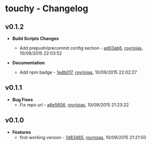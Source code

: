 
# touchy - Changelog
## v0.1.2
- **Build Scripts Changes**
  - Add prepush/precommit config section - [ad03ab6]( https://github.com/royriojas/touchy/commit/ad03ab6 ), [royriojas](https://github.com/royriojas), 10/09/2015 22:03:52

    
- **Documentation**
  - Add npm badge - [1edb017]( https://github.com/royriojas/touchy/commit/1edb017 ), [royriojas](https://github.com/royriojas), 10/09/2015 22:02:27

    
## v0.1.1
- **Bug Fixes**
  - Fix repo url - [a6e5606]( https://github.com/royriojas/touchy/commit/a6e5606 ), [royriojas](https://github.com/royriojas), 10/09/2015 21:23:22

    
## v0.1.0
- **Features**
  - first working version - [1d83465]( https://github.com/royriojas/touchy/commit/1d83465 ), [royriojas](https://github.com/royriojas), 10/09/2015 21:21:50

    
